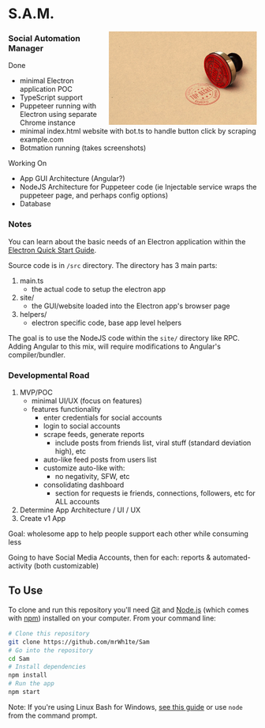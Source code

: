 # S.A.M.

<img src="https://raw.githubusercontent.com/mrWh1te/Sam/master/assets/top-secret.jpg" align="right" alt="Top-Secret" width="300">

### Social Automation Manager

Done
 - minimal Electron application POC
 - TypeScript support
 - Puppeteer running with Electron using separate Chrome instance
 - minimal index.html website with bot.ts to handle button click by scraping example.com
 - Botmation running (takes screenshots)

Working On
 - App GUI Architecture (Angular?)
 - NodeJS Architecture for Puppeteer code (ie Injectable service wraps the puppeteer page, and perhaps config options)
 - Database

### Notes

You can learn about the basic needs of an Electron application within the [Electron Quick Start Guide](https://electronjs.org/docs/tutorial/quick-start).

Source code is in `/src` directory. The directory has 3 main parts:
1) main.ts
    - the actual code to setup the electron app
2) site/
    - the GUI/website loaded into the Electron app's browser page
3) helpers/
    - electron specific code, base app level helpers

The goal is to use the NodeJS code within the `site/` directory like RPC. Adding Angular to this mix, will require modifications to Angular's compiler/bundler.

### Developmental Road

1) MVP/POC
    - minimal UI/UX (focus on features)
    - features functionality
        - enter credentials for social accounts
        - login to social accounts
        - scrape feeds, generate reports
            - include posts from friends list, viral stuff (standard deviation high), etc
        - auto-like feed posts from users list
        - customize auto-like with:
            - no negativity, SFW, etc
        - consolidating dashboard
            - section for requests ie friends, connections, followers, etc for ALL accounts
2) Determine App Architecture / UI / UX
3) Create v1 App

Goal: wholesome app to help people support each other while consuming less

Going to have Social Media Accounts, then for each: reports & automated-activity (both customizable)

## To Use

To clone and run this repository you'll need [Git](https://git-scm.com) and [Node.js](https://nodejs.org/en/download/) (which comes with [npm](http://npmjs.com)) installed on your computer. From your command line:

```bash
# Clone this repository
git clone https://github.com/mrWh1te/Sam
# Go into the repository
cd Sam
# Install dependencies
npm install
# Run the app
npm start
```

Note: If you're using Linux Bash for Windows, [see this guide](https://www.howtogeek.com/261575/how-to-run-graphical-linux-desktop-applications-from-windows-10s-bash-shell/) or use `node` from the command prompt.
